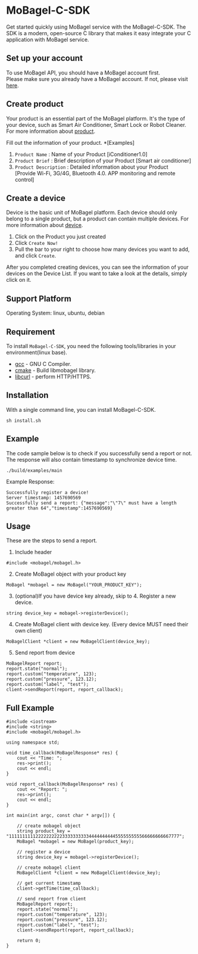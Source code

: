 # MoBagel-C-SDK   
Get started quickly using MoBagel service with the MoBagel-C-SDK. The SDK is a modern, open-source C library that makes it easy integrate your C application with MoBagel service. 

## Set up your account
To use MoBagel API, you should have a MoBagel account first.  
Please make sure you already have a MoBagel account. If not, please visit [here](http://app.mobagel.com/signup.php).

## Create product  
Your product is an essential part of the MoBagel platform. It's the type of your device, such as Smart Air Conditioner, Smart Lock or Robot Cleaner. For more information about [product](user-guide/introduction.md#product).  

Fill out the information of your product. *[Examples]  
   
 
 1. `Product Name` : Name of your Product [iConditioner1.0]
 2. `Product Brief` : Brief description of your Product [Smart air conditioner]
 3. `Product Description` : Detailed information about your Product  
 [Provide Wi-Fi, 3G/4G, Bluetooth 4.0. APP monitoring and remote control]

## Create a device  
Device is the basic unit of MoBagel platform. Each device should only belong to a single product, but a product can contain multiple devices. For more information about [device](user-guide/introduction.md#device).

1. Click on the Product you just created
2. Click `Create Now!`
3. Pull the bar to your right to choose how many devices you want to add, and click `Create`.  
 
After you completed creating devices, you can see the information of your devices on the Device List. If you want to take a look at the details, simply click on it. 

## Support Platform
Operating System: linux, ubuntu, debian

## Requirement
To install `MoBagel-C-SDK`, you need the following tools/libraries in your environment(linux base). 


* [gcc](https://gcc.gnu.org) - GNU C Compiler.
* [cmake](https://cmake.org/) - Build libmobagel library.
* [libcurl](https://curl.haxx.se/libcurl/) - perform HTTP/HTTPS.
 
## Installation
With a single command line, you can install MoBagel-C-SDK.
```
sh install.sh
```
## Example
The code sample below is to check if you successfully send a report or not. The response will also contain timestamp to synchronize device time.
```
./build/examples/main
```
Example Response:
```
Successfully register a device!
Server timestamp: 1457690569
Successfully send a report: {"message":"\"7\" must have a length greater than 64","timestamp":1457690569}
```
## Usage
These are the steps to send a report.   
1. Include header
```
#include <mobagel/mobagel.h>
```

2. Create MoBagel object with your product key
```
MoBagel *mobagel = new MoBagel("YOUR_PRODUCT_KEY");
```

3. (optional)If you have device key already, skip to 4. Register a new device.
```
string device_key = mobagel->registerDevice();
```

4. Create MoBagel client with device key. (Every device MUST need their own client)
```
MoBagelClient *client = new MoBagelClient(device_key);
```

5. Send report from device
```
MoBagelReport report;
report.state("normal");
report.custom("temperature", 123);
report.custom("pressure", 123.12);
report.custom("label", "test");
client->sendReport(report, report_callback);
```

## Full Example
```
#include <iostream>
#include <string>
#include <mobagel/mobagel.h>

using namespace std;

void time_callback(MoBagelResponse* res) {
    cout << "Time: ";
    res->print();
    cout << endl;
}

void report_callback(MoBagelResponse* res) {
    cout << "Report: ";
    res->print();
    cout << endl;
}

int main(int argc, const char * argv[]) {

    // create mobagel object
    string product_key = "1111111111222222222233333333334444444444555555555566666666667777";
    MoBagel *mobagel = new MoBagel(product_key);

    // register a device
    string device_key = mobagel->registerDevice();

    // create mobagel client
    MoBagelClient *client = new MoBagelClient(device_key);

    // get current timestamp
    client->getTime(time_callback);

    // send report from client
    MoBagelReport report;
    report.state("normal");
    report.custom("temperature", 123);
    report.custom("pressure", 123.12);
    report.custom("label", "test");
    client->sendReport(report, report_callback);

    return 0;
}

```

